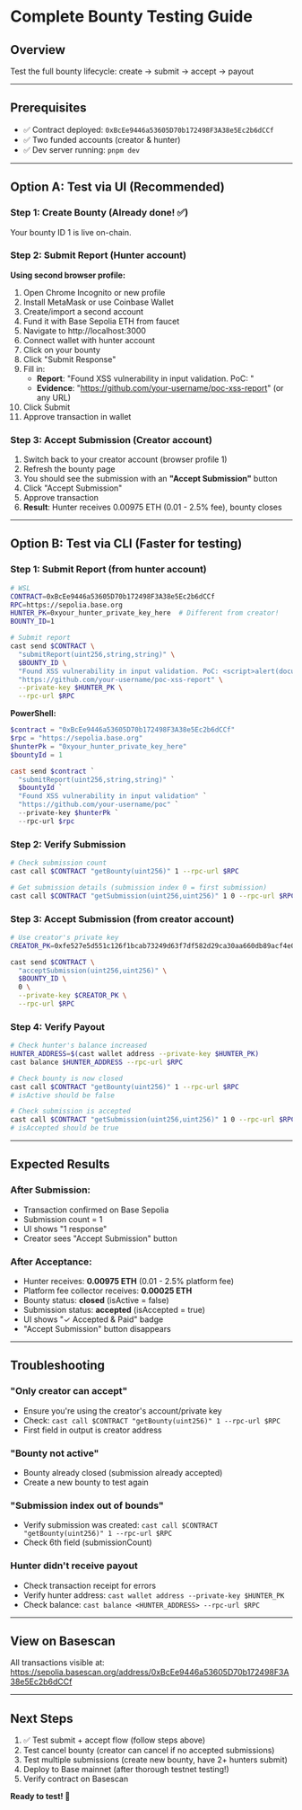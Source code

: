 # Complete Bounty Testing Guide

## Overview
Test the full bounty lifecycle: create → submit → accept → payout

---

## Prerequisites
- ✅ Contract deployed: `0xBcEe9446a53605D70b172498F3A38e5Ec2b6dCCf`
- ✅ Two funded accounts (creator & hunter)
- ✅ Dev server running: `pnpm dev`

---

## Option A: Test via UI (Recommended)

### Step 1: Create Bounty (Already done! ✅)
Your bounty ID 1 is live on-chain.

### Step 2: Submit Report (Hunter account)

**Using second browser profile:**
1. Open Chrome Incognito or new profile
2. Install MetaMask or use Coinbase Wallet
3. Create/import a second account
4. Fund it with Base Sepolia ETH from faucet
5. Navigate to http://localhost:3000
6. Connect wallet with hunter account
7. Click on your bounty
8. Click "Submit Response"
9. Fill in:
   - **Report**: "Found XSS vulnerability in input validation. PoC: <script>alert(document.cookie)</script>"
   - **Evidence**: "https://github.com/your-username/poc-xss-report" (or any URL)
10. Click Submit
11. Approve transaction in wallet

### Step 3: Accept Submission (Creator account)

1. Switch back to your creator account (browser profile 1)
2. Refresh the bounty page
3. You should see the submission with an **"Accept Submission"** button
4. Click "Accept Submission"
5. Approve transaction
6. **Result**: Hunter receives 0.00975 ETH (0.01 - 2.5% fee), bounty closes

---

## Option B: Test via CLI (Faster for testing)

### Step 1: Submit Report (from hunter account)

```bash
# WSL
CONTRACT=0xBcEe9446a53605D70b172498F3A38e5Ec2b6dCCf
RPC=https://sepolia.base.org
HUNTER_PK=0xyour_hunter_private_key_here  # Different from creator!
BOUNTY_ID=1

# Submit report
cast send $CONTRACT \
  "submitReport(uint256,string,string)" \
  $BOUNTY_ID \
  "Found XSS vulnerability in input validation. PoC: <script>alert(document.cookie)</script>" \
  "https://github.com/your-username/poc-xss-report" \
  --private-key $HUNTER_PK \
  --rpc-url $RPC
```

**PowerShell:**
```powershell
$contract = "0xBcEe9446a53605D70b172498F3A38e5Ec2b6dCCf"
$rpc = "https://sepolia.base.org"
$hunterPk = "0xyour_hunter_private_key_here"
$bountyId = 1

cast send $contract `
  "submitReport(uint256,string,string)" `
  $bountyId `
  "Found XSS vulnerability in input validation" `
  "https://github.com/your-username/poc" `
  --private-key $hunterPk `
  --rpc-url $rpc
```

### Step 2: Verify Submission

```bash
# Check submission count
cast call $CONTRACT "getBounty(uint256)" 1 --rpc-url $RPC

# Get submission details (submission index 0 = first submission)
cast call $CONTRACT "getSubmission(uint256,uint256)" 1 0 --rpc-url $RPC
```

### Step 3: Accept Submission (from creator account)

```bash
# Use creator's private key
CREATOR_PK=0xfe527e5d551c126f1bcab73249d63f7df582d29ca30aa660db89acf4e07573a8

cast send $CONTRACT \
  "acceptSubmission(uint256,uint256)" \
  $BOUNTY_ID \
  0 \
  --private-key $CREATOR_PK \
  --rpc-url $RPC
```

### Step 4: Verify Payout

```bash
# Check hunter's balance increased
HUNTER_ADDRESS=$(cast wallet address --private-key $HUNTER_PK)
cast balance $HUNTER_ADDRESS --rpc-url $RPC

# Check bounty is now closed
cast call $CONTRACT "getBounty(uint256)" 1 --rpc-url $RPC
# isActive should be false

# Check submission is accepted
cast call $CONTRACT "getSubmission(uint256,uint256)" 1 0 --rpc-url $RPC
# isAccepted should be true
```

---

## Expected Results

### After Submission:
- Transaction confirmed on Base Sepolia
- Submission count = 1
- UI shows "1 response"
- Creator sees "Accept Submission" button

### After Acceptance:
- Hunter receives: **0.00975 ETH** (0.01 - 2.5% platform fee)
- Platform fee collector receives: **0.00025 ETH**
- Bounty status: **closed** (isActive = false)
- Submission status: **accepted** (isAccepted = true)
- UI shows "✓ Accepted & Paid" badge
- "Accept Submission" button disappears

---

## Troubleshooting

### "Only creator can accept"
- Ensure you're using the creator's account/private key
- Check: `cast call $CONTRACT "getBounty(uint256)" 1 --rpc-url $RPC`
- First field in output is creator address

### "Bounty not active"
- Bounty already closed (submission already accepted)
- Create a new bounty to test again

### "Submission index out of bounds"
- Verify submission was created: `cast call $CONTRACT "getBounty(uint256)" 1 --rpc-url $RPC`
- Check 6th field (submissionCount)

### Hunter didn't receive payout
- Check transaction receipt for errors
- Verify hunter address: `cast wallet address --private-key $HUNTER_PK`
- Check balance: `cast balance <HUNTER_ADDRESS> --rpc-url $RPC`

---

## View on Basescan

All transactions visible at:
https://sepolia.basescan.org/address/0xBcEe9446a53605D70b172498F3A38e5Ec2b6dCCf

---

## Next Steps

1. ✅ Test submit + accept flow (follow steps above)
2. Test cancel bounty (creator can cancel if no accepted submissions)
3. Test multiple submissions (create new bounty, have 2+ hunters submit)
4. Deploy to Base mainnet (after thorough testnet testing!)
5. Verify contract on Basescan

**Ready to test! 🚀**
